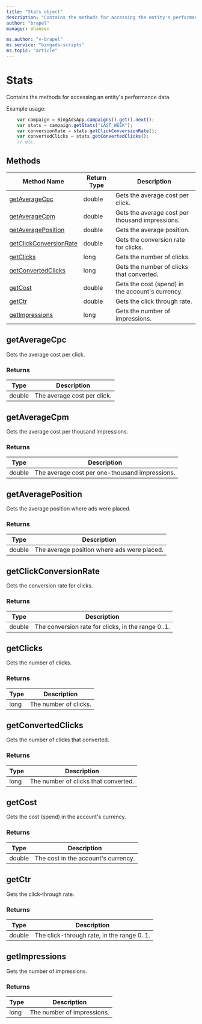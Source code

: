```yaml
---
title: "Stats object"
description: "Contains the methods for accessing the entity's performance data."
author: "brapel"
manager: ehansen

ms.author: "v-brapel"
ms.service: "bingads-scripts"
ms.topic: "article"
---
```


# Stats

Contains the methods for accessing an entity's performance data.


Example usage:
```javascript
    var campaign = BingAdsApp.campaigns().get().next();
    var stats = campaign.getStats("LAST_WEEK");
    var conversionRate = stats.getClickConversionRate();
    var convertedClicks = stats.getConvertedClicks();
    // etc.
```

## Methods
|Method Name|Return Type|Description|
|-|-|-
[getAverageCpc](#getaveragecpc)|double|Gets the average cost per click.
[getAverageCpm](#getaveragecpm)|double|Gets the average cost per thousand impressions.
[getAveragePosition](#getaverageposition)|double|Gets the average position.
[getClickConversionRate](#getclickconversionrate)|double|Gets the conversion rate for clicks.
[getClicks](#getclicks)|long|Gets the number of clicks.
[getConvertedClicks](#getconvertedclicks)|long|Gets the number of clicks that converted.
[getCost](#getcost)|double|Gets the cost (spend) in the account's currency.
[getCtr](#getctr)|double|Gets the click through rate.
[getImpressions](#getimpressions)|long|Gets the number of impressions.

## <a name="getaveragecpc"></a>getAverageCpc
Gets the average cost per click.

### Returns
|Type|Description|
|-|-
double|The average cost per click.

## <a name="getaveragecpm"></a>getAverageCpm
Gets the average cost per thousand impressions.

### Returns
|Type|Description|
|-|-
double|The average cost per one-thousand impressions.

## <a name="getaverageposition"></a>getAveragePosition
Gets the average position where ads were placed.

### Returns
|Type|Description|
|-|-
double|The average position where ads were placed.

## <a name="getclickconversionrate"></a>getClickConversionRate
Gets the conversion rate for clicks.

### Returns
|Type|Description|
|-|-
double|The conversion rate for clicks, in the range 0..1.

## <a name="getclicks"></a>getClicks
Gets the number of clicks.

### Returns
|Type|Description|
|-|-
long|The number of clicks.

## <a name="getconvertedclicks"></a>getConvertedClicks
Gets the number of clicks that converted.

### Returns
|Type|Description|
|-|-
long|The number of clicks that converted.

## <a name="getcost"></a>getCost
Gets the cost (spend) in the account's currency.

### Returns
|Type|Description|
|-|-
double|The cost in the account's currency.

## <a name="getctr"></a>getCtr
Gets the click-through rate.

### Returns
|Type|Description|
|-|-
double|The click-through rate, in the range 0..1.

## <a name="getimpressions"></a>getImpressions
Gets the number of impressions.

### Returns
|Type|Description|
|-|-
long|The number of impressions.

